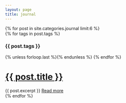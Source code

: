 ```yaml
---
layout: page
title: journal
---
```


<div class="posts">
  {% for post in site.categories.journal limit:6 %}
  <div class="post">
    {% for tags in post.tags %}
      <h3 class="post-tags">{{ post.tags }}</h3>
    {% unless forloop.last %}{% endunless %}
    {% endfor %}
    <h1 class="post-title">
      <a href="{{ post.url }}">
        {{ post.title }}
      </a>
    </h1>
    {{ post.excerpt }}
      <a class="post-more" href="{{ post.url }}">
        Read more
      </a>
  </div>
  {% endfor %}
</div>
